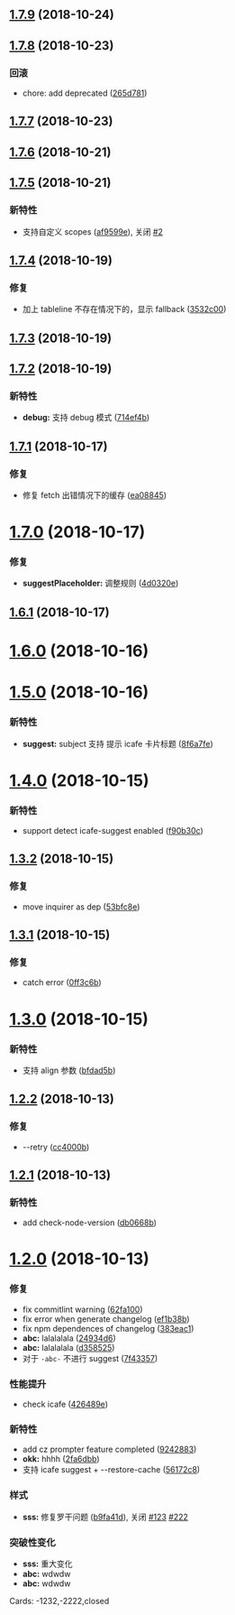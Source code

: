 ## [1.7.9](https://github.com/be-fe/cz-conventional-changelog-befe/compare/v1.7.8...v1.7.9) (2018-10-24)

## [1.7.8](https://github.com/be-fe/cz-conventional-changelog-befe/compare/v1.7.7...v1.7.8) (2018-10-23)

### 回滚

- chore: add deprecated \([265d781](https://github.com/be-fe/cz-conventional-changelog-befe/commit/265d781))

## [1.7.7](https://github.com/be-fe/cz-conventional-changelog-befe/compare/v1.7.6...v1.7.7) (2018-10-23)

## [1.7.6](https://github.com/be-fe/cz-conventional-changelog-befe/compare/v1.7.5...v1.7.6) (2018-10-21)

## [1.7.5](https://github.com/be-fe/cz-conventional-changelog-befe/compare/v1.7.4...v1.7.5) (2018-10-21)

### 新特性

- 支持自定义 scopes \([af9599e](https://github.com/be-fe/cz-conventional-changelog-befe/commit/af9599e)), 关闭 [#2](https://github.com/be-fe/cz-conventional-changelog-befe/issues/2)

## [1.7.4](https://github.com/be-fe/cz-conventional-changelog-befe/compare/v1.7.3...v1.7.4) (2018-10-19)

### 修复

- 加上 tableline 不存在情况下的，显示 fallback \([3532c00](https://github.com/be-fe/cz-conventional-changelog-befe/commit/3532c00))

## [1.7.3](https://github.com/be-fe/cz-conventional-changelog-befe/compare/v1.7.2...v1.7.3) (2018-10-19)

## [1.7.2](https://github.com/be-fe/cz-conventional-changelog-befe/compare/v1.7.1...v1.7.2) (2018-10-19)

### 新特性

- **debug:** 支持 debug 模式 \([714ef4b](https://github.com/be-fe/cz-conventional-changelog-befe/commit/714ef4b))

## [1.7.1](https://github.com/be-fe/cz-conventional-changelog-befe/compare/v1.7.0...v1.7.1) (2018-10-17)

### 修复

- 修复 fetch 出错情况下的缓存 \([ea08845](https://github.com/be-fe/cz-conventional-changelog-befe/commit/ea08845))

# [1.7.0](https://github.com/be-fe/cz-conventional-changelog-befe/compare/v1.6.1...v1.7.0) (2018-10-17)

### 修复

- **suggestPlaceholder:** 调整规则 \([4d0320e](https://github.com/be-fe/cz-conventional-changelog-befe/commit/4d0320e))

## [1.6.1](https://github.com/be-fe/cz-conventional-changelog-befe/compare/v1.6.0...v1.6.1) (2018-10-17)

# [1.6.0](https://github.com/be-fe/cz-conventional-changelog-befe/compare/v1.5.0...v1.6.0) (2018-10-16)

# [1.5.0](https://github.com/be-fe/cz-conventional-changelog-befe/compare/v1.4.0...v1.5.0) (2018-10-16)

### 新特性

- **suggest:** subject 支持 提示 icafe 卡片标题 \([8f6a7fe](https://github.com/be-fe/cz-conventional-changelog-befe/commit/8f6a7fe))

# [1.4.0](https://github.com/be-fe/cz-conventional-changelog-befe/compare/v1.3.2...v1.4.0) (2018-10-15)

### 新特性

- support detect icafe-suggest enabled \([f90b30c](https://github.com/be-fe/cz-conventional-changelog-befe/commit/f90b30c))

## [1.3.2](https://github.com/be-fe/cz-conventional-changelog-befe/compare/v1.3.1...v1.3.2) (2018-10-15)

### 修复

- move inquirer as dep \([53bfc8e](https://github.com/be-fe/cz-conventional-changelog-befe/commit/53bfc8e))

## [1.3.1](https://github.com/be-fe/cz-conventional-changelog-befe/compare/v1.3.0...v1.3.1) (2018-10-15)

### 修复

- catch error \([0ff3c6b](https://github.com/be-fe/cz-conventional-changelog-befe/commit/0ff3c6b))

# [1.3.0](https://github.com/be-fe/cz-conventional-changelog-befe/compare/v1.2.2...v1.3.0) (2018-10-15)

### 新特性

- 支持 align 参数 \([bfdad5b](https://github.com/be-fe/cz-conventional-changelog-befe/commit/bfdad5b))

## [1.2.2](https://github.com/be-fe/cz-conventional-changelog-befe/compare/v1.2.1...v1.2.2) (2018-10-13)

### 修复

- --retry \([cc4000b](https://github.com/be-fe/cz-conventional-changelog-befe/commit/cc4000b))

## [1.2.1](https://github.com/be-fe/cz-conventional-changelog-befe/compare/v1.2.0...v1.2.1) (2018-10-13)

### 新特性

- add check-node-version \([db0668b](https://github.com/be-fe/cz-conventional-changelog-befe/commit/db0668b))

# [1.2.0](https://github.com/be-fe/cz-conventional-changelog-befe/compare/9242883...v1.2.0) (2018-10-13)

### 修复

- fix commitlint warning \([62fa100](https://github.com/be-fe/cz-conventional-changelog-befe/commit/62fa100))
- fix error when generate changelog \([ef1b38b](https://github.com/be-fe/cz-conventional-changelog-befe/commit/ef1b38b))
- fix npm dependences of changelog \([383eac1](https://github.com/be-fe/cz-conventional-changelog-befe/commit/383eac1))
- **abc:** lalalalala \([24934d6](https://github.com/be-fe/cz-conventional-changelog-befe/commit/24934d6))
- **abc:** lalalalala \([d358525](https://github.com/be-fe/cz-conventional-changelog-befe/commit/d358525))
- 对于 `-abc-` 不进行 suggest \([7f43357](https://github.com/be-fe/cz-conventional-changelog-befe/commit/7f43357))

### 性能提升

- check icafe \([426489e](https://github.com/be-fe/cz-conventional-changelog-befe/commit/426489e))

### 新特性

- add cz prompter feature completed \([9242883](https://github.com/be-fe/cz-conventional-changelog-befe/commit/9242883))
- **okk:** hhhh \([2fa6dbb](https://github.com/be-fe/cz-conventional-changelog-befe/commit/2fa6dbb))
- 支持 icafe suggest + --restore-cache \([56172c8](https://github.com/be-fe/cz-conventional-changelog-befe/commit/56172c8))

### 样式

- **sss:** 修复罗干问题 \([b9fa41d](https://github.com/be-fe/cz-conventional-changelog-befe/commit/b9fa41d)), 关闭 [#123](https://github.com/be-fe/cz-conventional-changelog-befe/issues/123) [#222](https://github.com/be-fe/cz-conventional-changelog-befe/issues/222)

### 突破性变化

- **sss:** 重大变化
- **abc:** wdwdw
- **abc:** wdwdw

Cards: -1232,-2222,closed
